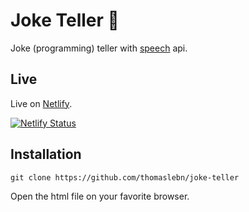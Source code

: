 # Joke Teller 🤡

 Joke (programming) teller with [speech](https://developer.mozilla.org/en-US/docs/Web/API/Web_Speech_API) api.
 
 ## Live

Live on [Netlify](https://joke-teller-thomaslebn.netlify.app/).

[![Netlify Status](https://api.netlify.com/api/v1/badges/f4e53605-df26-4b4c-8535-75e8a54ea5c0/deploy-status)](https://app.netlify.com/sites/joke-teller-thomaslebn/deploys)

## Installation

``` git clone https://github.com/thomaslebn/joke-teller ```

Open the html file on your favorite browser.
